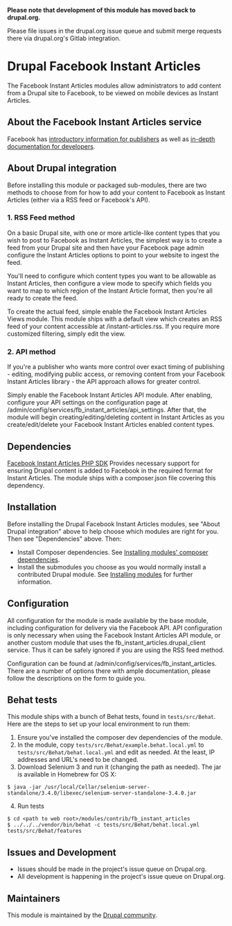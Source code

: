 **Please note that development of this module has moved back to drupal.org.**

Please file issues in the drupal.org issue queue and submit merge requests
there via drupal.org's Gitlab integration.

# Drupal Facebook Instant Articles

The Facebook Instant Articles modules allow administrators to add content from a
Drupal site to Facebook, to be viewed on mobile devices as Instant Articles.

## About the Facebook Instant Articles service

Facebook has [introductory information for publishers](https://instantarticles.fb.com/)
as well as [in-depth documentation for developers](https://developers.facebook.com/docs/instant-articles).

## About Drupal integration

Before installing this module or packaged sub-modules, there are two methods to
choose from for how to add your content to Facebook as Instant Articles (either
via a RSS feed or Facebook's API).

### 1. RSS Feed method

On a basic Drupal site, with one or more article-like content types that you
wish to post to Facebook as Instant Articles, the simplest way is to create a
feed from your Drupal site and then have your Facebook page admin configure
the Instant Articles options to point to your website to ingest the feed.

You'll need to configure which content types you want to be allowable as Instant
Articles, then configure a view mode to specify which fields you want to map to
which region of the Instant Article format, then you're all ready to create the
feed.

To create the actual feed, simple enable the Facebook Instant Articles Views
module. This module ships with a default view which creates an RSS feed of your
content accessible at /instant-articles.rss. If you require more customized
filtering, simply edit the view.

### 2. API method

If you're a publisher who wants more control over exact timing of publishing -
editing, modifying public access, or removing content from your Facebook Instant
Articles library - the API approach allows for greater control.

Simply enable the Facebook Instant Articles API module. After enabling,
configure your API settings on the configuration page at
/admin/config/services/fb_instant_articles/api_settings. After that, the module
will begin creating/editing/deleting content in Instant Articles as you
create/edit/delete your Facebook Instant Articles enabled content types.

## Dependencies

[Facebook Instant Articles PHP SDK](https://github.com/facebook/facebook-instant-articles-sdk-php)
Provides necessary support for ensuring Drupal content is added to Facebook in
the required format for Instant Articles. The module ships with a composer.json
file covering this dependency.

## Installation

Before installing the Drupal Facebook Instant Articles modules, see  "About
Drupal integration" above to help choose which modules are right for you. Then
see "Dependencies" above. Then:

- Install Composer dependencies. See [Installing modules' composer dependencies](https://www.drupal.org/docs/8/extending-drupal-8/installing-modules-composer-dependencies).
- Install the submodules you choose as you would normally install a contributed
  Drupal module. See [Installing modules](https://www.drupal.org/docs/8/extending-drupal-8/installing-modules)
  for further information.

## Configuration

All configuration for the module is made available by the base module, including
configuration for delivery via the Facebook API. API configuration is only
necessary when using the Facebook Instant Articles API module, or another custom
module that uses the fb_instant_articles.drupal_client service. Thus it can be
safely ignored if you are using the RSS feed method.

Configuration can be found at /admin/config/services/fb_instant_articles. There
are a number of options there with ample documentation, please follow the
descriptions on the form to guide you.

## Behat tests

This module ships with a bunch of Behat tests, found in `tests/src/Behat`. Here
are the steps to set up your local environment to run them:

1. Ensure you've installed the composer dev dependencies of the module.
2. In the module, copy `tests/src/Behat/example.behat.local.yml` to
`tests/src/Behat/behat.local.yml` and edit as needed. At the least, IP addresses
and URL's need to be changed.
3. Download Selenium 3 and run it (changing the path as needed). The jar is available in Homebrew for OS X:
```
$ java -jar /usr/local/Cellar/selenium-server-standalone/3.4.0/libexec/selenium-server-standalone-3.4.0.jar
```
4. Run tests
```
$ cd <path to web root>/modules/contrib/fb_instant_articles
$ ../../../vendor/bin/behat -c tests/src/Behat/behat.local.yml tests/src/Behat/features
```

## Issues and Development

- Issues should be made in the project's issue queue on Drupal.org.
- All development is happening in the project's issue queue on Drupal.org.

## Maintainers

This module is maintained by the [Drupal community](https://www.drupal.org/node/2676800/committers).
